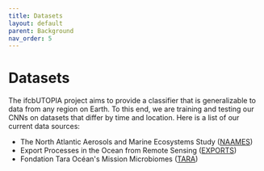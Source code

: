 ```yaml
---
title: Datasets
layout: default
parent: Background
nav_order: 5
---
```


# Datasets

The ifcbUTOPIA project aims to provide a classifier that is generalizable to data from any region on Earth. To this end, we are training and testing our CNNs on datasets that differ by time and location. Here is a list of our current data sources: 

- The North Atlantic Aerosols and Marine Ecosystems Study ([NAAMES](https://science.larc.nasa.gov/NAAMES/)) 
- Export Processes in the Ocean from Remote Sensing ([EXPORTS](https://oceanexports.org/)) 
- Fondation Tara Océan's Mission Microbiomes ([TARA](https://fondationtaraocean.org/en/expedition/mission-microbiomes/)) 